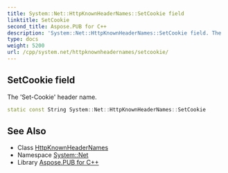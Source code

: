 ```yaml
---
title: System::Net::HttpKnownHeaderNames::SetCookie field
linktitle: SetCookie
second_title: Aspose.PUB for C++
description: 'System::Net::HttpKnownHeaderNames::SetCookie field. The ''Set-Cookie'' header name in C++.'
type: docs
weight: 5200
url: /cpp/system.net/httpknownheadernames/setcookie/
---
```

## SetCookie field


The 'Set-Cookie' header name.

```cpp
static const String System::Net::HttpKnownHeaderNames::SetCookie
```

## See Also

* Class [HttpKnownHeaderNames](../)
* Namespace [System::Net](../../)
* Library [Aspose.PUB for C++](../../../)
